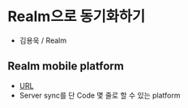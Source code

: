 # Realm으로 동기화하기
- 김용욱 / Realm

## Realm mobile platform
- [URL](https://realm.io/docs/java/latest/)
- Server sync를 단 Code 몇 줄로 할 수 있는 platform